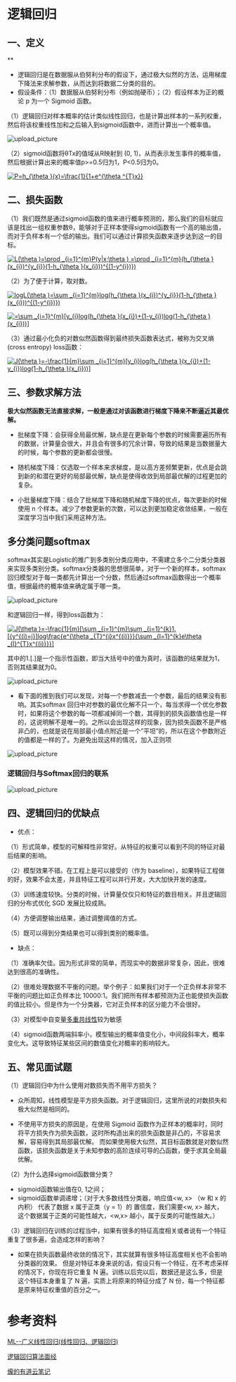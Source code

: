 
# 逻辑回归
## 一、定义
**
* 逻辑回归是在数据服从伯努利分布的假设下，通过极大似然的方法，运用梯度下降法来求解参数，从而达到将数据二分类的目的。
* 假设条件：（1）数据服从伯努利分布（例如抛硬币）；（2）假设样本为正的概论 p 为一个 Sigmoid 函数。 

（1）逻辑回归对样本概率的估计类似线性回归，也是计算出样本的一系列权重，然后将该权重线性加和之后输入到sigmoid函数中，进而计算出一个概率值。

![upload_picture](https://github.com/wangjiaxin24/machine_learning-52/blob/master/upload_picture/logistic_1.jpg?raw=true)

（2）sigmoid函数将θTx的值域从R映射到 (0, 1)，从而表示发生事件的概率值，然后根据计算出来的概率值p>=0.5归为1，P<0.5归为0。

<a href="https://www.codecogs.com/eqnedit.php?latex=\inline&space;\dpi{100}&space;P=h_{\theta&space;}(x)=\frac{1}{1&plus;e^{\theta&space;^{T}x}}" target="_blank"><img src="https://latex.codecogs.com/gif.latex?\inline&space;\dpi{100}&space;P=h_{\theta&space;}(x)=\frac{1}{1&plus;e^{\theta&space;^{T}x}}" title="P=h_{\theta }(x)=\frac{1}{1+e^{\theta ^{T}x}}" /></a>

## 二、损失函数
（1）我们既然是通过sigmoid函数的值来进行概率预测的，那么我们的目标就应该是找出一组权重参数θ，能够对于正样本使得sigmoid函数有一个高的输出值，而对于负样本有一个低的输出。我们可以通过计算损失函数来逐步达到这一的目标。

<a href="https://www.codecogs.com/eqnedit.php?latex=\inline&space;\dpi{100}&space;L(\theta&space;)=\prod&space;_{i=1}^{m}P(y|x;\theta&space;)&space;=\prod&space;_{i=1}^{m}(h_{\theta&space;}(x_{i})^{y_{i}}(1-h_{\theta&space;}(x_{i}))^{(1-y^{i})})" target="_blank"><img src="https://latex.codecogs.com/gif.latex?\inline&space;\dpi{100}&space;L(\theta&space;)=\prod&space;_{i=1}^{m}P(y|x;\theta&space;)&space;=\prod&space;_{i=1}^{m}(h_{\theta&space;}(x_{i})^{y_{i}}(1-h_{\theta&space;}(x_{i}))^{(1-y^{i})})" title="L(\theta )=\prod _{i=1}^{m}P(y|x;\theta ) =\prod _{i=1}^{m}(h_{\theta }(x_{i})^{y_{i}}(1-h_{\theta }(x_{i}))^{(1-y^{i})})" /></a>

（2）为了便于计算，取对数。

<a href="https://www.codecogs.com/eqnedit.php?latex=\inline&space;\dpi{100}&space;logL(\theta&space;)=\sum&space;_{i=1}^{m}log(h_{\theta&space;}(x_{i})^{y_{i}}(1-h_{\theta&space;}(x_{i}))^{(1-y^{i})})" target="_blank"><img src="https://latex.codecogs.com/gif.latex?\inline&space;\dpi{100}&space;logL(\theta&space;)=\sum&space;_{i=1}^{m}log(h_{\theta&space;}(x_{i})^{y_{i}}(1-h_{\theta&space;}(x_{i}))^{(1-y^{i})})" title="logL(\theta )=\sum _{i=1}^{m}log(h_{\theta }(x_{i})^{y_{i}}(1-h_{\theta }(x_{i}))^{(1-y^{i})})" /></a>

<a href="https://www.codecogs.com/eqnedit.php?latex=\inline&space;\dpi{100}&space;=\sum&space;_{i=1}^{m}[y_{i}log(h_{\theta&space;}(x_{i})&plus;(1-y_{i})log(1-h_{\theta&space;}(x_{i}))]" target="_blank"><img src="https://latex.codecogs.com/gif.latex?\inline&space;\dpi{100}&space;=\sum&space;_{i=1}^{m}[y_{i}log(h_{\theta&space;}(x_{i})&plus;(1-y_{i})log(1-h_{\theta&space;}(x_{i}))]" title="=\sum _{i=1}^{m}[y_{i}log(h_{\theta }(x_{i})+(1-y_{i})log(1-h_{\theta }(x_{i}))]" /></a>

（3）通过最小化负的对数似然函数得到最终损失函数表达式，被称为交叉熵(cross entropy) loss函数：

 <a href="https://www.codecogs.com/eqnedit.php?latex=\inline&space;\dpi{100}&space;J(\theta&space;)=-\frac{1}{m}\sum&space;_{i=1}^{m}[y_{i}log(h_{\theta&space;}(x_{i})&plus;(1-y_{i})log(1-h_{\theta&space;}(x_{i}))]" target="_blank"><img src="https://latex.codecogs.com/gif.latex?\inline&space;\dpi{100}&space;J(\theta&space;)=-\frac{1}{m}\sum&space;_{i=1}^{m}[y_{i}log(h_{\theta&space;}(x_{i})&plus;(1-y_{i})log(1-h_{\theta&space;}(x_{i}))]" title="J(\theta )=-\frac{1}{m}\sum _{i=1}^{m}[y_{i}log(h_{\theta }(x_{i})+(1-y_{i})log(1-h_{\theta }(x_{i}))]" /></a>
 
 
 
## 三、参数求解方法

**极大似然函数无法直接求解，一般是通过对该函数进行梯度下降来不断逼近其最优解。**

* 批梯度下降：会获得全局最优解，缺点是在更新每个参数的时候需要遍历所有的数据，计算量会很大，并且会有很多的冗余计算，导致的结果是当数据量大的时候，每个参数的更新都会很慢。

* 随机梯度下降：仅选取一个样本来求梯度，是以高方差频繁更新，优点是会跳到新的和潜在更好的局部最优解，缺点是使得收敛到局部最优解的过程更加的复杂。

* 小批量梯度下降：结合了批梯度下降和随机梯度下降的优点，每次更新的时候使用 n 个样本。减少了参数更新的次数，可以达到更加稳定收敛结果，一般在深度学习当中我们采用这种方法。

## 多分类问题softmax
softmax其实是Logistic的推广到多类别分类应用中，不需建立多个二分类分类器来实现多类别分类。softmax分类器的思想很简单，对于一个新的样本，softmax回归模型对于每一类都先计算出一个分数，然后通过softmax函数得出一个概率值，根据最终的概率值来确定属于哪一类。

![upload_picture](https://github.com/wangjiaxin24/machine_learning-52/blob/master/upload_picture/logistic_2.jpg?raw=true)

和逻辑回归一样，得到loss函数为：

<a href="https://www.codecogs.com/eqnedit.php?latex=\inline&space;\dpi{100}&space;J(\theta&space;)=-\frac{1}{m}[\sum&space;_{i=1}^{m}\sum&space;_{j=1}^{k}1.[{y^{(i)=j}]log\frac{e^{\theta&space;_{T}^{j}x^{(i)}}}{\sum&space;_{l=1}^{k}e\theta&space;_{l}^{T}x^{(i)}}}]" target="_blank"><img src="https://latex.codecogs.com/gif.latex?\inline&space;\dpi{100}&space;J(\theta&space;)=-\frac{1}{m}[\sum&space;_{i=1}^{m}\sum&space;_{j=1}^{k}1.[{y^{(i)=j}]log\frac{e^{\theta&space;_{T}^{j}x^{(i)}}}{\sum&space;_{l=1}^{k}e\theta&space;_{l}^{T}x^{(i)}}}]" title="J(\theta )=-\frac{1}{m}[\sum _{i=1}^{m}\sum _{j=1}^{k}1.[{y^{(i)=j}]log\frac{e^{\theta _{T}^{j}x^{(i)}}}{\sum _{l=1}^{k}e\theta _{l}^{T}x^{(i)}}}]" /></a>

其中的1.[.]是一个指示性函数，即当大括号中的值为真时，该函数的结果就为1，否则其结果就为0。

![upload_picture](https://github.com/wangjiaxin24/machine_learning-52/blob/master/upload_picture/logistic_3.jpg?raw=true)

* 看下面的推到我们可以发现，对每一个参数减去一个参数，最后的结果没有影响。其实softmax 回归中对参数的最优化解不只一个，每当求得一个优化参数时，如果将这个参数的每一项都减掉同一个数，其得到的损失函数值也是一样的，这说明解不是唯一的。之所以会出现这样的现象，因为损失函数不是严格非凸的，也就是说在局部最小值点附近是一个”平坦”的，所以在这个参数附近的值都是一样的了。为避免出现这样的情况，加入正则项

![upload_picture](https://github.com/wangjiaxin24/machine_learning-52/blob/master/upload_picture/logistic_4.jpg?raw=true)

### 逻辑回归与Softmax回归的联系
![upload_picture](https://github.com/wangjiaxin24/machine_learning-52/blob/master/upload_picture/logistic_5.jpg?raw=true)

## 四、逻辑回归的优缺点
* 优点：

（1）形式简单，模型的可解释性非常好。从特征的权重可以看到不同的特征对最后结果的影响。

（2）模型效果不错。在工程上是可以接受的（作为 baseline），如果特征工程做的好，效果不会太差，并且特征工程可以并行开发，大大加快开发的速度。

（3）训练速度较快。分类的时候，计算量仅仅只和特征的数目相关。并且逻辑回归的分布式优化 SGD 发展比较成熟。

（4）方便调整输出结果，通过调整阈值的方式。

（5）既可以得到分类结果也可以得到类别的概率值。

* 缺点：

（1）准确率欠佳。因为形式非常的简单，而现实中的数据非常复杂，因此，很难达到很高的准确性。

（2）很难处理数据不平衡的问题。举个例子：如果我们对于一个正负样本非常不平衡的问题比如正负样本比 10000:1。我们把所有样本都预测为正也能使损失函数的值比较小。但是作为一个分类器，它对正负样本的区分能力不会很好。

（3）对模型中自变量[多重共线性](https://www.jianshu.com/p/ef1b27b8aee0)较为敏感

（4）sigmoid函数两端斜率小，模型输出的概率值变化小，中间段斜率大，概率变化大。这导致特征某些区间的数值变化对概率的影响较大。

## 五、常见面试题
（1）逻辑回归中为什么使用对数损失而不用平方损失？

 * 众所周知，线性模型是平方损失函数。对于逻辑回归，这里所说的对数损失和极大似然是相同的。 
 
 * 不使用平方损失的原因是，在使用 Sigmoid 函数作为正样本的概率时，同时将平方损失作为损失函数，这时所构造出来的损失函数是非凸的，不容易求解，容易得到其局部最优解。 而如果使用极大似然，其目标函数就是对数似然函数，该损失函数是关于未知参数的高阶连续可导的凸函数，便于求其全局最优解。

（2）为什么选择sigmoid函数做分类？

* sigmoid函数输出值在0, 1之间；
* sigmoid函数单调递增；（对于大多数线性分类器，响应值<w, x> （w 和 x 的内积） 代表了数据 x 属于正类（y = 1）的 置信度，我们需要<w, x> 越大，这个数据属于正类的可能性越大，<w,x> 越小，属于反类的可能性越大。）


（3）逻辑回归在训练的过程当中，如果有很多的特征高度相关或者说有一个特征重复了很多遍，会造成怎样的影响？

* 如果在损失函数最终收敛的情况下，其实就算有很多特征高度相关也不会影响分类器的效果。 但是对特征本身来说的话，假设只有一个特征，在不考虑采样的情况下，你现在将它重复 N 遍。训练以后完以后，数据还是这么多，但是这个特征本身重复了 N 遍，实质上将原来的特征分成了 N 份，每一个特征都是原来特征权重值的百分之一。




# 参考资料
[ML--广义线性回归(线性回归、逻辑回归)](https://blog.csdn.net/jiebanmin0773/article/details/82962182)

[逻辑回归算法面经](https://mp.weixin.qq.com/s__biz=MzI4Mzc5NDk4MA==&mid=2247484688&idx=6&sn=cdff744e9db787578552416f4dcf222b&chksm=eb840e5bdcf3874d4ad546361dc4247287b528b6cb4988dda3837d5a6bfb73a7961aabbab32a&mpshare=1&scene=1&srcid=1011bwPIPARtKOq4hzUPpnpR#rd])

[爖的有道云笔记](https://note.youdao.com/share/?id=3736895c09a621e8c3e0b430d2ead239&type=note#/)

